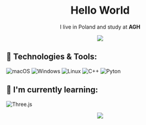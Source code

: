 <h1 align='center'> Hello World </h1>

<p align='center'>
  I live in Poland and study at <b>AGH</b>
</p>

<p align="center">
  <img src="https://visitor-badge.glitch.me/badge?page_id=patrykmurzyn.visitor-badge" />
</p>

## 🔧 Technologies & Tools:

![macOS](https://img.shields.io/badge/-macOS-black?logo=apple&logoColor=white&style=for-the-badge)
![Windows](https://img.shields.io/badge/-windows-0078d4?logo=microsoft&logoColor=white&style=for-the-badge)
![Linux](https://img.shields.io/badge/-linux-dd4814?logo=linux&logoColor=white&style=for-the-badge)
![C++](https://img.shields.io/badge/-c++-black?logo=c%2B%2B&style=for-the-badge)
![Pyton](https://img.shields.io/badge/-python-black?logo=python&logoColor=white&style=for-the-badge)



## 🌱 I'm currently learning: 

![Three.js](https://img.shields.io/badge/-Three.js-white?logo=Three.js&logoColor=black&style=for-the-badge)


<p align="center">
<img src="https://github-readme-stats.vercel.app/api/top-langs/?username=patrykmurzyn&theme=dark&hide_border=true&include_all_commits=false&count_private=false&layout=compact" />
</p>

